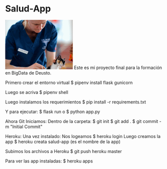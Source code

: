 # Salud-App
![](static/img/Health_Care_Professionals-ANIMATION.gif)
Este es mi proyecto final para la formación en BigData de Deusto.

Primero crear el entorno virtual
$ pipenv install flask gunicorn

Luego se acriva
$ pipenv shell

Luego instalamos los requerimientos
$ pip install -r requirements.txt

Y para ejecutar:
$ flask run
o
$ python app.py

Ahora Git
Iniciamos:
Dentro de la carpeta:
$ git init
$ git add .
$ git commit -m "Initial Commit"

Heroku:
Una vez instalado:
Nos logeamos
$ heroku login
Luego creamos la app
$ heroku creata salud-app  (es el nombre de la app)

Subimos los archivos a Heroku
$ git push heroku master

Para ver las app instaladas:
$ heroku apps
